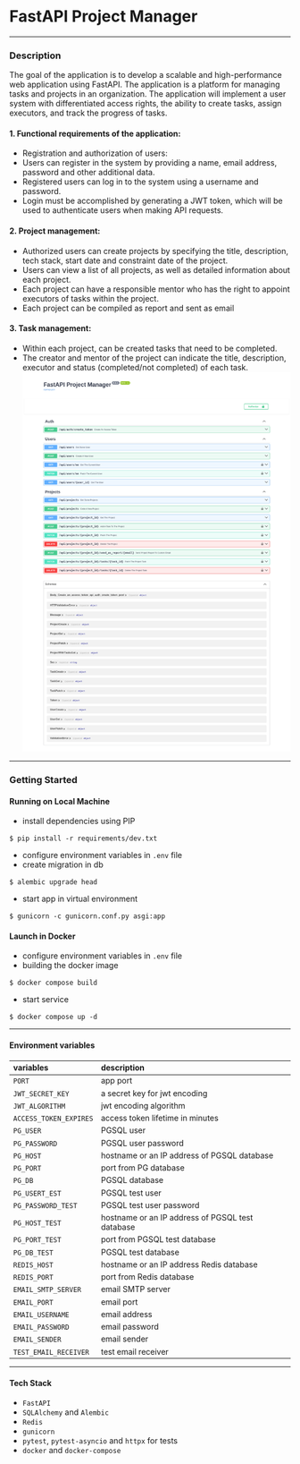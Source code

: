 # FastAPI Project Manager
___
### Description
The goal of the application is to develop a scalable and high-performance web application using FastAPI. The application is a platform for managing tasks and projects in an organization. The application will implement a user system with differentiated access rights, the ability to create tasks, assign executors, and track the progress of tasks.
#### 1. Functional requirements of the application:
- Registration and authorization of users:
- Users can register in the system by providing a name, email address, password and other additional data.
- Registered users can log in to the system using a username and password.
- Login must be accomplished by generating a JWT token, which will be used to authenticate users when making API requests.
#### 2. Project management:
- Authorized users can create projects by specifying the title, description, tech stack, start date and constraint date of the project.
- Users can view a list of all projects, as well as detailed information about each project.
- Each project can have a responsible mentor who has the right to appoint executors of tasks within the project.
- Each project can be compiled as report and sent as email
#### 3. Task management:
- Within each project, can be created tasks that need to be completed.
- The creator and mentor of the project can indicate the title, description, executor and status (completed/not completed) of each task.
![](img/docs.png)
___
### Getting Started
#### Running on Local Machine
+ install dependencies using PIP
````
$ pip install -r requirements/dev.txt 
````
+ configure environment variables in `.env` file
+ create migration in db
````
$ alembic upgrade head 
````
+ start app in virtual environment
````
$ gunicorn -c gunicorn.conf.py asgi:app
````
#### Launch in Docker
+ configure environment variables in `.env` file
+ building the docker image
````
$ docker compose build
````
+ start service
````
$ docker compose up -d
````
____
#### Environment variables
| variables              | description                                      |
|:-----------------------|:-------------------------------------------------|
| `PORT`                 | app port                                         |
| `JWT_SECRET_KEY`       | a secret key for jwt encoding                    |
| `JWT_ALGORITHM`        | jwt encoding algorithm                           |
| `ACCESS_TOKEN_EXPIRES` | access token lifetime in minutes                 |
| `PG_USER`              | PGSQL user                                       |
| `PG_PASSWORD`          | PGSQL user password                              |
| `PG_HOST`              | hostname or an IP address of PGSQL database      |
| `PG_PORT`              | port from PG database                            |
| `PG_DB`                | PGSQL database                                   |
| `PG_USERT_EST`         | PGSQL test user                                  |
| `PG_PASSWORD_TEST`     | PGSQL test user password                         |
| `PG_HOST_TEST`         | hostname or an IP address of PGSQL test database |
| `PG_PORT_TEST`         | port from PGSQL test database                    |
| `PG_DB_TEST`           | PGSQL test database                              |
| `REDIS_HOST`           | hostname or an IP address Redis database         |
| `REDIS_PORT`           | port from Redis database                         |
| `EMAIL_SMTP_SERVER`    | email SMTP server                                |
| `EMAIL_PORT`           | email port                                       |
| `EMAIL_USERNAME`       | email address                                    |
| `EMAIL_PASSWORD`       | email password                                   |
| `EMAIL_SENDER`         | email sender                                     |
| `TEST_EMAIL_RECEIVER`  | test email receiver                              |
____
#### Tech Stack
+ `FastAPI`
+ `SQLAlchemy` and `Alembic`
+ `Redis`
+ `gunicorn`
+ `pytest`, `pytest-asyncio` and `httpx` for tests
+ `docker` and `docker-compose`